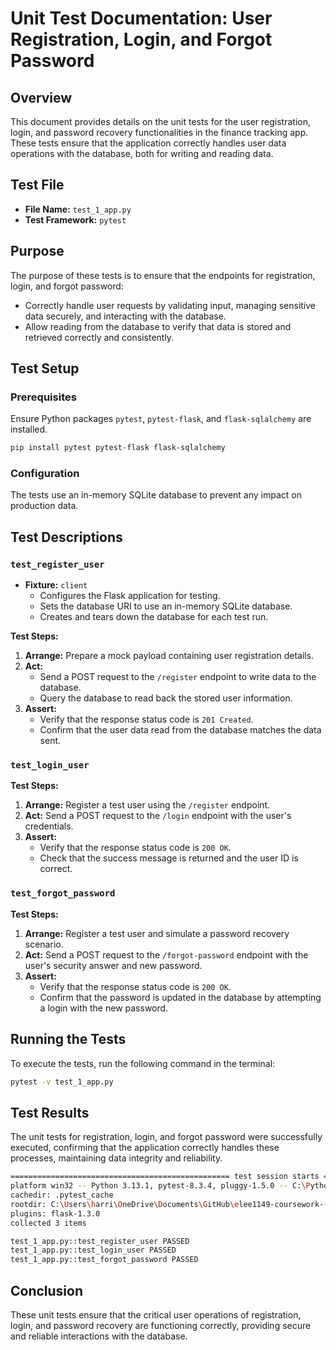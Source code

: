 # Unit Test Documentation: User Registration, Login, and Forgot Password

## Overview

This document provides details on the unit tests for the user registration, login, and password recovery functionalities in the finance tracking app. These tests ensure that the application correctly handles user data operations with the database, both for writing and reading data.

## Test File

- **File Name:** `test_1_app.py`
- **Test Framework:** `pytest`

## Purpose

The purpose of these tests is to ensure that the endpoints for registration, login, and forgot password:

- Correctly handle user requests by validating input, managing sensitive data securely, and interacting with the database.
- Allow reading from the database to verify that data is stored and retrieved correctly and consistently.

## Test Setup

### Prerequisites

Ensure Python packages `pytest`, `pytest-flask`, and `flask-sqlalchemy` are installed.

```bash
pip install pytest pytest-flask flask-sqlalchemy
```

### Configuration

The tests use an in-memory SQLite database to prevent any impact on production data.

## Test Descriptions

### `test_register_user`

- **Fixture:** `client`
  - Configures the Flask application for testing.
  - Sets the database URI to use an in-memory SQLite database.
  - Creates and tears down the database for each test run.

**Test Steps:**

1. **Arrange:** Prepare a mock payload containing user registration details.
2. **Act:**
   - Send a POST request to the `/register` endpoint to write data to the database.
   - Query the database to read back the stored user information.
3. **Assert:**
   - Verify that the response status code is `201 Created`.
   - Confirm that the user data read from the database matches the data sent.

### `test_login_user`

**Test Steps:**

1. **Arrange:** Register a test user using the `/register` endpoint.
2. **Act:** Send a POST request to the `/login` endpoint with the user's credentials.
3. **Assert:**
   - Verify that the response status code is `200 OK`.
   - Check that the success message is returned and the user ID is correct.

### `test_forgot_password`

**Test Steps:**

1. **Arrange:** Register a test user and simulate a password recovery scenario.
2. **Act:** Send a POST request to the `/forgot-password` endpoint with the user's security answer and new password.
3. **Assert:**
   - Verify that the response status code is `200 OK`.
   - Confirm that the password is updated in the database by attempting a login with the new password.

## Running the Tests

To execute the tests, run the following command in the terminal:

```bash
pytest -v test_1_app.py
```

## Test Results

The unit tests for registration, login, and forgot password were successfully executed, confirming that the application correctly handles these processes, maintaining data integrity and reliability.

```bash
================================================= test session starts =================================================
platform win32 -- Python 3.13.1, pytest-8.3.4, pluggy-1.5.0 -- C:\Python313\python.exe
cachedir: .pytest_cache
rootdir: C:\Users\harri\OneDrive\Documents\GitHub\elee1149-coursework--steak\steakinc-web-app\steakinc-web-app\python_backend
plugins: flask-1.3.0
collected 3 items

test_1_app.py::test_register_user PASSED                                                                         [ 33%]
test_1_app.py::test_login_user PASSED                                                                            [ 66%]
test_1_app.py::test_forgot_password PASSED                                                                       [100%]
```

## Conclusion

These unit tests ensure that the critical user operations of registration, login, and password recovery are functioning correctly, providing secure and reliable interactions with the database.

